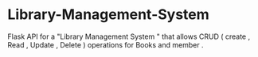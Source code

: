 # Library-Management-System
Flask API for a "Library Management System " that allows CRUD ( create , Read , Update , Delete ) operations for Books and member .
